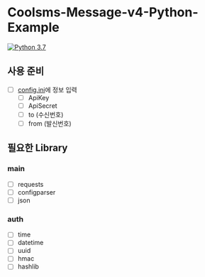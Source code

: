 # Coolsms-Message-v4-Python-Example

[![Python 3.7](https://img.shields.io/badge/python-3.7-blue.svg)](https://www.python.org/downloads/release/python-370/)

## 사용 준비
- [ ] [config.ini](https://github.com/KimGenius/coolsms-v4-examples/blob/python/python/config.ini)에 정보 입력
  - [ ] ApiKey
  - [ ] ApiSecret
  - [ ] to (수신번호)
  - [ ] from (발신번호)

## 필요한 Library
### main
- [ ] requests
- [ ] configparser
- [ ] json
### auth
- [ ] time
- [ ] datetime
- [ ] uuid
- [ ] hmac
- [ ] hashlib
